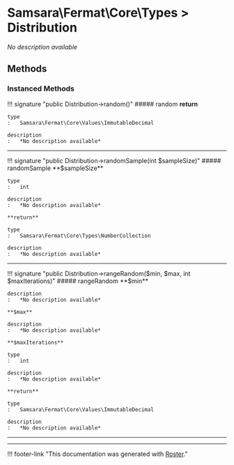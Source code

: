 # Samsara\Fermat\Core\Types > Distribution

*No description available*


## Methods


### Instanced Methods

!!! signature "public Distribution->random()"
    ##### random
    **return**

    type
    :   Samsara\Fermat\Core\Values\ImmutableDecimal

    description
    :   *No description available*
    
---

!!! signature "public Distribution->randomSample(int $sampleSize)"
    ##### randomSample
    **$sampleSize**

    type
    :   int

    description
    :   *No description available*

    **return**

    type
    :   Samsara\Fermat\Core\Types\NumberCollection

    description
    :   *No description available*
    
---

!!! signature "public Distribution->rangeRandom($min, $max, int $maxIterations)"
    ##### rangeRandom
    **$min**

    description
    :   *No description available*

    **$max**

    description
    :   *No description available*

    **$maxIterations**

    type
    :   int

    description
    :   *No description available*

    **return**

    type
    :   Samsara\Fermat\Core\Values\ImmutableDecimal

    description
    :   *No description available*
    
---




---
!!! footer-link "This documentation was generated with [Roster](https://jordanrl.github.io/Roster/)."